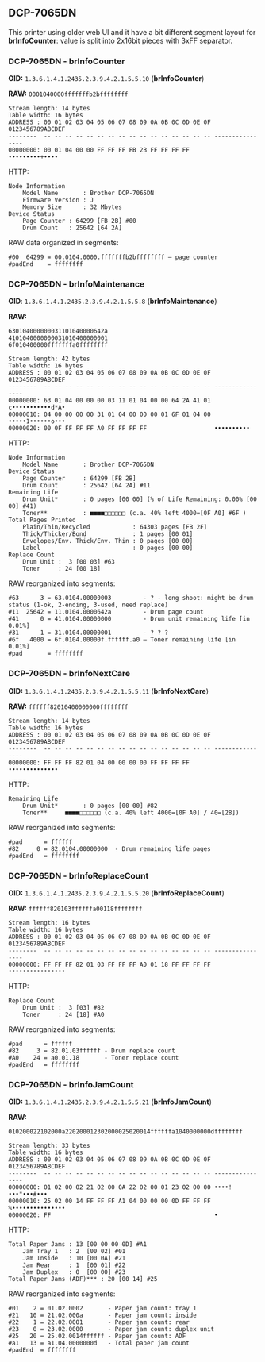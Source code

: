 ## DCP-7065DN

This printer using older web UI and it have a bit different segment
layout for **brInfoCounter**: value is split into 2x16bit pieces with
3xFF separator.

### DCP-7065DN - brInfoCounter

**OID:** `1.3.6.1.4.1.2435.2.3.9.4.2.1.5.5.10` (**brInfoCounter**)

**RAW:** `0001040000fffffffb2bffffffff`

```
Stream length: 14 bytes
Table width: 16 bytes
ADDRESS : 00 01 02 03 04 05 06 07 08 09 0A 0B 0C 0D 0E 0F 0123456789ABCDEF
--------  -- -- -- -- -- -- -- -- -- -- -- -- -- -- -- -- ----------------
00000000: 00 01 04 00 00 FF FF FF FB 2B FF FF FF FF       •••••••••+••••
```
HTTP:
```
Node Information
    Model Name       : Brother DCP-7065DN
    Firmware Version : J
    Memory Size      : 32 Mbytes
Device Status
    Page Counter : 64299 [FB 2B] #00
    Drum Count   : 25642 [64 2A]

```
RAW data organized in segments:
```
#00  64299 = 00.0104.0000.fffffffb2bffffffff – page counter 
#padEnd    = ffffffff 
```

 ### DCP-7065DN - brInfoMaintenance

**OID**: `1.3.6.1.4.1.2435.2.3.9.4.2.1.5.5.8` (**brInfoMaintenance**)

**RAW:**
```
630104000000031101040000642a
4101040000000031010400000001
6f010400000fffffffa0ffffffff
```
```
Stream length: 42 bytes
Table width: 16 bytes
ADDRESS : 00 01 02 03 04 05 06 07 08 09 0A 0B 0C 0D 0E 0F 0123456789ABCDEF
--------  -- -- -- -- -- -- -- -- -- -- -- -- -- -- -- -- ----------------
00000000: 63 01 04 00 00 00 03 11 01 04 00 00 64 2A 41 01 c•••••••••••d*A•
00000010: 04 00 00 00 00 31 01 04 00 00 00 01 6F 01 04 00 •••••1••••••o•••
00000020: 00 0F FF FF FF A0 FF FF FF FF                   ••••••••••
```
HTTP:
```
Node Information
    Model Name       : Brother DCP-7065DN
Device Status
    Page Counter     : 64299 [FB 2B] 
    Drum Count       : 25642 [64 2A] #11
Remaining Life
    Drum Unit*       : 0 pages [00 00] (% of Life Remaining: 0.00% [00 00] #41)
    Toner**          : ■■■■□□□□□□ (c.a. 40% left 4000=[0F A0] #6F ) 
Total Pages Printed
    Plain/Thin/Recycled            : 64303 pages [FB 2F]
    Thick/Thicker/Bond             : 1 pages [00 01]
    Envelopes/Env. Thick/Env. Thin : 0 pages [00 00]
    Label                          : 0 pages [00 00]
Replace Count
    Drum Unit :  3 [00 03] #63
    Toner     : 24 [00 18]
```
RAW reorganized into segments:
```
#63      3 = 63.0104.00000003         - ? - long shoot: might be drum status (1-ok, 2-ending, 3-used, need replace)
#11  25642 = 11.0104.0000642a         - Drum page count
#41      0 = 41.0104.00000000         - Drum unit remaining life [in 0.01%]
#31      1 = 31.0104.00000001         - ? ? ? 
#6f   4000 = 6f.0104.00000f.ffffff.a0 – Toner remaining life [in 0.01%]
#pad       = ffffffff
```

### DCP-7065DN - brInfoNextCare

**OID:** `1.3.6.1.4.1.2435.2.3.9.4.2.1.5.5.11` (**brInfoNextCare**)

**RAW:** `ffffff82010400000000ffffffff`
```
Stream length: 14 bytes
Table width: 16 bytes
ADDRESS : 00 01 02 03 04 05 06 07 08 09 0A 0B 0C 0D 0E 0F 0123456789ABCDEF
--------  -- -- -- -- -- -- -- -- -- -- -- -- -- -- -- -- ----------------
00000000: FF FF FF 82 01 04 00 00 00 00 FF FF FF FF       ••••••••••••••
```
HTTP:
```
Remaining Life
    Drum Unit*       : 0 pages [00 00] #82 
    Toner**     ■■■■□□□□□□ (c.a. 40% left 4000=[0F A0] / 40=[28])
```
RAW reorganized into segments:
```
#pad      = ffffff
#82     0 = 82.0104.00000000  - Drum remaining life pages
#padEnd   = ffffffff
```

### DCP-7065DN - brInfoReplaceCount

**OID:** `1.3.6.1.4.1.2435.2.3.9.4.2.1.5.5.20` (**brInfoReplaceCount**)

**RAW:** `ffffff820103ffffffa00118ffffffff`
```
Stream length: 16 bytes
Table width: 16 bytes
ADDRESS : 00 01 02 03 04 05 06 07 08 09 0A 0B 0C 0D 0E 0F 0123456789ABCDEF
--------  -- -- -- -- -- -- -- -- -- -- -- -- -- -- -- -- ----------------
00000000: FF FF FF 82 01 03 FF FF FF A0 01 18 FF FF FF FF ••••••••••••••••
```
HTTP:
```
Replace Count
    Drum Unit :  3 [03] #82
    Toner     : 24 [18] #A0
```
RAW reorganized into segments:
```
#pad      = ffffff     
#82     3 = 82.01.03ffffff - Drum replace count
#A0    24 = a0.01.18       - Toner replace count
#padEnd   = ffffffff
```

### DCP-7065DN - brInfoJamCount

**OID:** `1.3.6.1.4.1.2435.2.3.9.4.2.1.5.5.21` (**brInfoJamCount**)

**RAW:**
```
010200022102000a220200012302000025020014ffffffa1040000000dffffffff
```
```
Stream length: 33 bytes
Table width: 16 bytes
ADDRESS : 00 01 02 03 04 05 06 07 08 09 0A 0B 0C 0D 0E 0F 0123456789ABCDEF
--------  -- -- -- -- -- -- -- -- -- -- -- -- -- -- -- -- ----------------
00000000: 01 02 00 02 21 02 00 0A 22 02 00 01 23 02 00 00 ••••!•••"•••#•••
00000010: 25 02 00 14 FF FF FF A1 04 00 00 00 0D FF FF FF %•••••••••••••••
00000020: FF                                              •
```
HTTP:
```
Total Paper Jams : 13 [00 00 00 0D] #A1
    Jam Tray 1   : 2  [00 02] #01
    Jam Inside   : 10 [00 0A] #21
    Jam Rear     : 1  [00 01] #22
    Jam Duplex   : 0  [00 00] #23
Total Paper Jams (ADF)*** : 20 [00 14] #25
```
RAW reorganized into segments:
```
#01    2 = 01.02.0002       - Paper jam count: tray 1
#21   10 = 21.02.000a       - Paper jam count: inside
#22    1 = 22.02.0001       - Paper jam count: rear
#23    0 = 23.02.0000       - Paper jam count: duplex unit
#25   20 = 25.02.0014ffffff - Paper jam count: ADF
#a1   13 = a1.04.0000000d   - Total paper jam count
#padEnd  = ffffffff
```